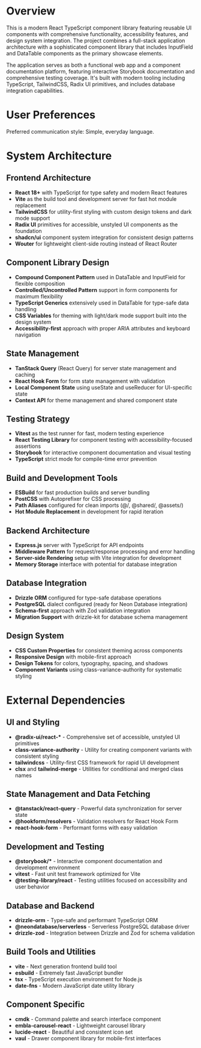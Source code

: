 # Overview

This is a modern React TypeScript component library featuring reusable UI components with comprehensive functionality, accessibility features, and design system integration. The project combines a full-stack application architecture with a sophisticated component library that includes InputField and DataTable components as the primary showcase elements.

The application serves as both a functional web app and a component documentation platform, featuring interactive Storybook documentation and comprehensive testing coverage. It's built with modern tooling including TypeScript, TailwindCSS, Radix UI primitives, and includes database integration capabilities.

# User Preferences

Preferred communication style: Simple, everyday language.

# System Architecture

## Frontend Architecture
- **React 18+** with TypeScript for type safety and modern React features
- **Vite** as the build tool and development server for fast hot module replacement
- **TailwindCSS** for utility-first styling with custom design tokens and dark mode support
- **Radix UI** primitives for accessible, unstyled UI components as the foundation
- **shadcn/ui** component system integration for consistent design patterns
- **Wouter** for lightweight client-side routing instead of React Router

## Component Library Design
- **Compound Component Pattern** used in DataTable and InputField for flexible composition
- **Controlled/Uncontrolled Pattern** support in form components for maximum flexibility
- **TypeScript Generics** extensively used in DataTable for type-safe data handling
- **CSS Variables** for theming with light/dark mode support built into the design system
- **Accessibility-first** approach with proper ARIA attributes and keyboard navigation

## State Management
- **TanStack Query** (React Query) for server state management and caching
- **React Hook Form** for form state management with validation
- **Local Component State** using useState and useReducer for UI-specific state
- **Context API** for theme management and shared component state

## Testing Strategy
- **Vitest** as the test runner for fast, modern testing experience
- **React Testing Library** for component testing with accessibility-focused assertions
- **Storybook** for interactive component documentation and visual testing
- **TypeScript** strict mode for compile-time error prevention

## Build and Development Tools
- **ESBuild** for fast production builds and server bundling
- **PostCSS** with Autoprefixer for CSS processing
- **Path Aliases** configured for clean imports (@/, @shared/, @assets/)
- **Hot Module Replacement** in development for rapid iteration

## Backend Architecture
- **Express.js** server with TypeScript for API endpoints
- **Middleware Pattern** for request/response processing and error handling
- **Server-side Rendering** setup with Vite integration for development
- **Memory Storage** interface with potential for database integration

## Database Integration
- **Drizzle ORM** configured for type-safe database operations
- **PostgreSQL** dialect configured (ready for Neon Database integration)
- **Schema-first** approach with Zod validation integration
- **Migration Support** with drizzle-kit for database schema management

## Design System
- **CSS Custom Properties** for consistent theming across components
- **Responsive Design** with mobile-first approach
- **Design Tokens** for colors, typography, spacing, and shadows
- **Component Variants** using class-variance-authority for systematic styling

# External Dependencies

## UI and Styling
- **@radix-ui/react-\*** - Comprehensive set of accessible, unstyled UI primitives
- **class-variance-authority** - Utility for creating component variants with consistent styling
- **tailwindcss** - Utility-first CSS framework for rapid UI development
- **clsx** and **tailwind-merge** - Utilities for conditional and merged class names

## State Management and Data Fetching
- **@tanstack/react-query** - Powerful data synchronization for server state
- **@hookform/resolvers** - Validation resolvers for React Hook Form
- **react-hook-form** - Performant forms with easy validation

## Development and Testing
- **@storybook/\*** - Interactive component documentation and development environment
- **vitest** - Fast unit test framework optimized for Vite
- **@testing-library/react** - Testing utilities focused on accessibility and user behavior

## Database and Backend
- **drizzle-orm** - Type-safe and performant TypeScript ORM
- **@neondatabase/serverless** - Serverless PostgreSQL database driver
- **drizzle-zod** - Integration between Drizzle and Zod for schema validation

## Build Tools and Utilities
- **vite** - Next generation frontend build tool
- **esbuild** - Extremely fast JavaScript bundler
- **tsx** - TypeScript execution environment for Node.js
- **date-fns** - Modern JavaScript date utility library

## Component Specific
- **cmdk** - Command palette and search interface component
- **embla-carousel-react** - Lightweight carousel library
- **lucide-react** - Beautiful and consistent icon set
- **vaul** - Drawer component library for mobile-first interfaces